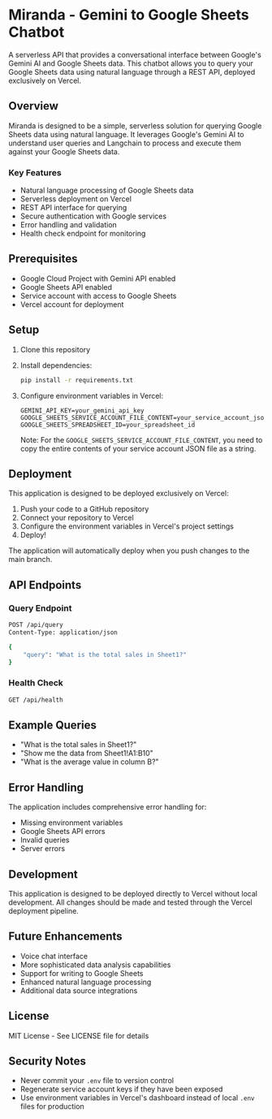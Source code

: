 # Miranda - Gemini to Google Sheets Chatbot

A serverless API that provides a conversational interface between Google's Gemini AI and Google Sheets data. This chatbot allows you to query your Google Sheets data using natural language through a REST API, deployed exclusively on Vercel.

## Overview

Miranda is designed to be a simple, serverless solution for querying Google Sheets data using natural language. It leverages Google's Gemini AI to understand user queries and Langchain to process and execute them against your Google Sheets data.

### Key Features
- Natural language processing of Google Sheets data
- Serverless deployment on Vercel
- REST API interface for querying
- Secure authentication with Google services
- Error handling and validation
- Health check endpoint for monitoring

## Prerequisites

- Google Cloud Project with Gemini API enabled
- Google Sheets API enabled
- Service account with access to Google Sheets
- Vercel account for deployment

## Setup

1. Clone this repository
2. Install dependencies:
   ```bash
   pip install -r requirements.txt
   ```

3. Configure environment variables in Vercel:
   ```
   GEMINI_API_KEY=your_gemini_api_key
   GOOGLE_SHEETS_SERVICE_ACCOUNT_FILE_CONTENT=your_service_account_json_content
   GOOGLE_SHEETS_SPREADSHEET_ID=your_spreadsheet_id
   ```

   Note: For the `GOOGLE_SHEETS_SERVICE_ACCOUNT_FILE_CONTENT`, you need to copy the entire contents of your service account JSON file as a string.

## Deployment

This application is designed to be deployed exclusively on Vercel:

1. Push your code to a GitHub repository
2. Connect your repository to Vercel
3. Configure the environment variables in Vercel's project settings
4. Deploy!

The application will automatically deploy when you push changes to the main branch.

## API Endpoints

### Query Endpoint
```bash
POST /api/query
Content-Type: application/json

{
    "query": "What is the total sales in Sheet1?"
}
```

### Health Check
```bash
GET /api/health
```

## Example Queries

- "What is the total sales in Sheet1?"
- "Show me the data from Sheet1!A1:B10"
- "What is the average value in column B?"

## Error Handling

The application includes comprehensive error handling for:
- Missing environment variables
- Google Sheets API errors
- Invalid queries
- Server errors

## Development

This application is designed to be deployed directly to Vercel without local development. All changes should be made and tested through the Vercel deployment pipeline.

## Future Enhancements

- Voice chat interface
- More sophisticated data analysis capabilities
- Support for writing to Google Sheets
- Enhanced natural language processing
- Additional data source integrations

## License

MIT License - See LICENSE file for details

## Security Notes

- Never commit your `.env` file to version control
- Regenerate service account keys if they have been exposed
- Use environment variables in Vercel's dashboard instead of local `.env` files for production 